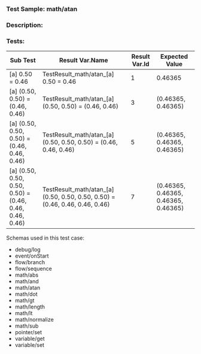 ### **Test Sample:** math/atan
### **Description:** 

### Tests:
| Sub Test | Result Var.Name | Result Var.Id | Expected Value
| ----------- | ----------- | ----------- |----------- |
| [a] 0.50 = 0.46 | TestResult_math/atan_[a] 0.50 = 0.46 | 1 | 0.46365
| [a] (0.50, 0.50) = (0.46, 0.46) | TestResult_math/atan_[a] (0.50, 0.50) = (0.46, 0.46) | 3 | (0.46365, 0.46365)
| [a] (0.50, 0.50, 0.50) = (0.46, 0.46, 0.46) | TestResult_math/atan_[a] (0.50, 0.50, 0.50) = (0.46, 0.46, 0.46) | 5 | (0.46365, 0.46365, 0.46365)
| [a] (0.50, 0.50, 0.50, 0.50) = (0.46, 0.46, 0.46, 0.46) | TestResult_math/atan_[a] (0.50, 0.50, 0.50, 0.50) = (0.46, 0.46, 0.46, 0.46) | 7 | (0.46365, 0.46365, 0.46365, 0.46365)

Schemas used in this test case:
- debug/log
- event/onStart
- flow/branch
- flow/sequence
- math/abs
- math/and
- math/atan
- math/dot
- math/gt
- math/length
- math/lt
- math/normalize
- math/sub
- pointer/set
- variable/get
- variable/set
